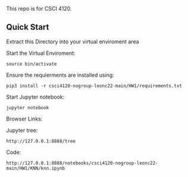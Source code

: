 This repo is for CSCI 4120.

## Quick Start
Extract this Directory into your virtual enviroment area

Start the Virtual Enviroment:
```
source bin/activate
```

Ensure the requierments are installed using:
```
pip3 install -r csci4120-nogroup-leonc22-main/HW1/requirements.txt
```
Start Jupyter notebook:
```
jupyter notebook
```

Browser Links:

Jupyter tree:
```
http://127.0.0.1:8888/tree
```

Code:
```
http://127.0.0.1:8888/notebooks/csci4120-nogroup-leonc22-main/HW1/KNN/knn.ipynb
```
